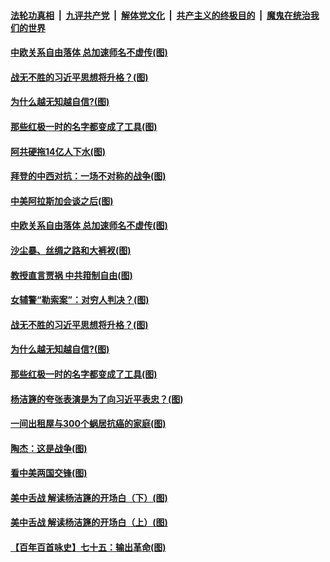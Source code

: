

####  [法轮功真相](../../../../basic/blob/master/README.md?t=03251501) &nbsp;|&nbsp; [九评共产党](../../../../9ping.md/blob/master/README.md?t=03251501) &nbsp;|&nbsp; [解体党文化](../../../../jtdwh.md/blob/master/README.md?t=03251501)  &nbsp;|&nbsp; [共产主义的终极目的](../../../../gczydzjmd.md/blob/master/README.md?t=03251501) &nbsp;|&nbsp; [魔鬼在统治我们的世界](../../../../mgztzwmdsj.md/blob/master/README.md?t=03251501) 


#### [中欧关系自由落体 总加速师名不虚传(图)](../pages/p4/966648.md?t=03251501) 


#### [战无不胜的习近平思想将升格？(图)](../pages/p4/966541.md?t=03251501) 

#### [为什么越无知越自信?(图)](../pages/p4/966540.md?t=03251501) 

#### [那些红极一时的名字都变成了工具(图)](../pages/p4/966532.md?t=03251501) 


#### [阿共硬拖14亿人下水(图)](../pages/p4/966658.md?t=03251501) 

#### [拜登的中西对抗：一场不对称的战争(图)](../pages/p4/966656.md?t=03251501) 

#### [中美阿拉斯加会谈之后(图)](../pages/p4/966653.md?t=03251501) 

#### [中欧关系自由落体 总加速师名不虚传(图)](../pages/p4/966648.md?t=03251501) 

#### [沙尘暴、丝绸之路和大裤衩(图)](../pages/p4/966645.md?t=03251501) 

#### [教授直言贾祸 中共箝制自由(图)](../pages/p4/966552.md?t=03251501) 


#### [女辅警“勒索案”：对穷人判决？(图)](../pages/p4/966545.md?t=03251501) 

#### [战无不胜的习近平思想将升格？(图)](../pages/p4/966541.md?t=03251501) 

#### [为什么越无知越自信?(图)](../pages/p4/966540.md?t=03251501) 

#### [那些红极一时的名字都变成了工具(图)](../pages/p4/966532.md?t=03251501) 

#### [杨洁篪的夸张表演是为了向习近平表忠？(图)](../pages/p4/966528.md?t=03251501) 


#### [一间出租屋与300个蜗居抗癌的家庭(图)](../pages/p4/966422.md?t=03251501) 

#### [陶杰：这是战争(图)](../pages/p4/966416.md?t=03251501) 

#### [看中美两国交锋(图)](../pages/p4/966414.md?t=03251501) 

#### [美中舌战 解读杨洁篪的开场白（下）(图)](../pages/p4/966413.md?t=03251501) 

#### [美中舌战 解读杨洁篪的开场白（上）(图)](../pages/p4/966412.md?t=03251501) 

#### [【百年百首咏史】七十五：输出革命(图)](../pages/p4/966407.md?t=03251501) 

